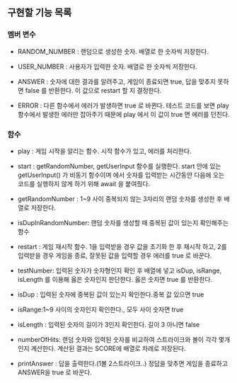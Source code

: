 ## 구현할 기능 목록

### 멤버 변수

- RANDOM_NUMBER : 랜덤으로 생성한 숫자. 배열로 한 숫자씩 저장한다.
- USER_NUMBER : 사용자가 입력한 숫자. 배열로 한 숫자씩 저장한다.

- ANSWER : 숫자에 대한 결과를 알려주고, 게임이 종료되면 true, 답을 맞추지 못하면 false 를 반환한다. 이 값으로 restart 할 지 결정한다.

- ERROR : 다른 함수에서 에러가 발생하면 true 로 바뀐다. 테스트 코드를 보면 play 함수에서 발생한 에러만 잡아주기 때문에 play 에서 이 값이 true 면 에러를 던진다.

### 함수

- play : 게임 시작을 알리는 함수. 시작 함수가 있고, 에러를 처리한다.
- start : getRandomNumber, getUserInput 함수를 실행한다.
  start 안에 있는 getUserInput() 가 비동기 함수이며 에서 숫자를 입력받는 시간동안 다음에 오는 코드를 실행하지 않게 하기 위해 await 을 붙여줬다.

- getRandomNumber : 1~9 사이 중복되지 않는 3자리의 랜덤 숫자를 생성한 후 배열로 저장한다.
- isDupInRandomNumber: 랜덤 숫자를 생성할 때 중복된 값이 있는지 확인해주는 함수

- restart : 게임 재시작 함수. 1을 입력받을 경우 값을 초기화 한 후 재시작 하고, 2를 입력받을 경우 게임을 종료, 잘못된 값을 입력할 경우 에러를 true 로 바꾼다.

- testNumber: 입력된 숫자가 숫자형인지 확인 후 배열에 넣고 isDup, isRange, isLength 를 이용해 옳은 숫자인지 판단한다. 옳은 숫자면 true 를 반환한다.
- isDup : 입력된 숫자에 중복된 값이 있는지 확인한다.중복 값 있으면 true
- isRange:1~9 사이의 숫자인지 확인한다., 모두 사이 숫자면 true
- isLength : 입력된 숫자의 길이가 3인지 확인한다. 길이 3 아니면 false

- numberOfHits: 랜덤 숫자와 입력된 숫자를 비교하여 스트라이크와 볼이 각각 몇개인지 계산한다. 계산된 결과는 SCORE에 배열로 차례로 저장된다.

- printAnswer : 답을 출력한다.(1볼 2스트라이크..) 정답을 맞추면 게임을 종료하고 ANSWER을 true 로 바꾼다.
